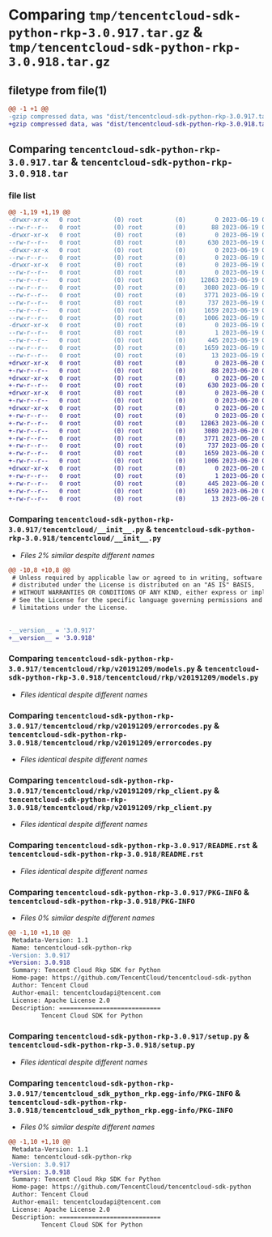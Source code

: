 # Comparing `tmp/tencentcloud-sdk-python-rkp-3.0.917.tar.gz` & `tmp/tencentcloud-sdk-python-rkp-3.0.918.tar.gz`

## filetype from file(1)

```diff
@@ -1 +1 @@
-gzip compressed data, was "dist/tencentcloud-sdk-python-rkp-3.0.917.tar", last modified: Mon Jun 19 00:31:15 2023, max compression
+gzip compressed data, was "dist/tencentcloud-sdk-python-rkp-3.0.918.tar", last modified: Tue Jun 20 02:46:25 2023, max compression
```

## Comparing `tencentcloud-sdk-python-rkp-3.0.917.tar` & `tencentcloud-sdk-python-rkp-3.0.918.tar`

### file list

```diff
@@ -1,19 +1,19 @@
-drwxr-xr-x   0 root         (0) root         (0)        0 2023-06-19 00:31:15.000000 tencentcloud-sdk-python-rkp-3.0.917/
--rw-r--r--   0 root         (0) root         (0)       88 2023-06-19 00:31:15.000000 tencentcloud-sdk-python-rkp-3.0.917/setup.cfg
-drwxr-xr-x   0 root         (0) root         (0)        0 2023-06-19 00:31:15.000000 tencentcloud-sdk-python-rkp-3.0.917/tencentcloud/
--rw-r--r--   0 root         (0) root         (0)      630 2023-06-19 00:31:15.000000 tencentcloud-sdk-python-rkp-3.0.917/tencentcloud/__init__.py
-drwxr-xr-x   0 root         (0) root         (0)        0 2023-06-19 00:31:15.000000 tencentcloud-sdk-python-rkp-3.0.917/tencentcloud/rkp/
--rw-r--r--   0 root         (0) root         (0)        0 2023-06-19 00:31:15.000000 tencentcloud-sdk-python-rkp-3.0.917/tencentcloud/rkp/__init__.py
-drwxr-xr-x   0 root         (0) root         (0)        0 2023-06-19 00:31:15.000000 tencentcloud-sdk-python-rkp-3.0.917/tencentcloud/rkp/v20191209/
--rw-r--r--   0 root         (0) root         (0)        0 2023-06-19 00:31:15.000000 tencentcloud-sdk-python-rkp-3.0.917/tencentcloud/rkp/v20191209/__init__.py
--rw-r--r--   0 root         (0) root         (0)    12863 2023-06-19 00:31:15.000000 tencentcloud-sdk-python-rkp-3.0.917/tencentcloud/rkp/v20191209/models.py
--rw-r--r--   0 root         (0) root         (0)     3080 2023-06-19 00:31:15.000000 tencentcloud-sdk-python-rkp-3.0.917/tencentcloud/rkp/v20191209/errorcodes.py
--rw-r--r--   0 root         (0) root         (0)     3771 2023-06-19 00:31:15.000000 tencentcloud-sdk-python-rkp-3.0.917/tencentcloud/rkp/v20191209/rkp_client.py
--rw-r--r--   0 root         (0) root         (0)      737 2023-06-19 00:31:15.000000 tencentcloud-sdk-python-rkp-3.0.917/README.rst
--rw-r--r--   0 root         (0) root         (0)     1659 2023-06-19 00:31:15.000000 tencentcloud-sdk-python-rkp-3.0.917/PKG-INFO
--rw-r--r--   0 root         (0) root         (0)     1006 2023-06-19 00:31:15.000000 tencentcloud-sdk-python-rkp-3.0.917/setup.py
-drwxr-xr-x   0 root         (0) root         (0)        0 2023-06-19 00:31:15.000000 tencentcloud-sdk-python-rkp-3.0.917/tencentcloud_sdk_python_rkp.egg-info/
--rw-r--r--   0 root         (0) root         (0)        1 2023-06-19 00:31:15.000000 tencentcloud-sdk-python-rkp-3.0.917/tencentcloud_sdk_python_rkp.egg-info/dependency_links.txt
--rw-r--r--   0 root         (0) root         (0)      445 2023-06-19 00:31:15.000000 tencentcloud-sdk-python-rkp-3.0.917/tencentcloud_sdk_python_rkp.egg-info/SOURCES.txt
--rw-r--r--   0 root         (0) root         (0)     1659 2023-06-19 00:31:15.000000 tencentcloud-sdk-python-rkp-3.0.917/tencentcloud_sdk_python_rkp.egg-info/PKG-INFO
--rw-r--r--   0 root         (0) root         (0)       13 2023-06-19 00:31:15.000000 tencentcloud-sdk-python-rkp-3.0.917/tencentcloud_sdk_python_rkp.egg-info/top_level.txt
+drwxr-xr-x   0 root         (0) root         (0)        0 2023-06-20 02:46:25.000000 tencentcloud-sdk-python-rkp-3.0.918/
+-rw-r--r--   0 root         (0) root         (0)       88 2023-06-20 02:46:25.000000 tencentcloud-sdk-python-rkp-3.0.918/setup.cfg
+drwxr-xr-x   0 root         (0) root         (0)        0 2023-06-20 02:46:25.000000 tencentcloud-sdk-python-rkp-3.0.918/tencentcloud/
+-rw-r--r--   0 root         (0) root         (0)      630 2023-06-20 02:46:25.000000 tencentcloud-sdk-python-rkp-3.0.918/tencentcloud/__init__.py
+drwxr-xr-x   0 root         (0) root         (0)        0 2023-06-20 02:46:25.000000 tencentcloud-sdk-python-rkp-3.0.918/tencentcloud/rkp/
+-rw-r--r--   0 root         (0) root         (0)        0 2023-06-20 02:46:25.000000 tencentcloud-sdk-python-rkp-3.0.918/tencentcloud/rkp/__init__.py
+drwxr-xr-x   0 root         (0) root         (0)        0 2023-06-20 02:46:25.000000 tencentcloud-sdk-python-rkp-3.0.918/tencentcloud/rkp/v20191209/
+-rw-r--r--   0 root         (0) root         (0)        0 2023-06-20 02:46:25.000000 tencentcloud-sdk-python-rkp-3.0.918/tencentcloud/rkp/v20191209/__init__.py
+-rw-r--r--   0 root         (0) root         (0)    12863 2023-06-20 02:46:25.000000 tencentcloud-sdk-python-rkp-3.0.918/tencentcloud/rkp/v20191209/models.py
+-rw-r--r--   0 root         (0) root         (0)     3080 2023-06-20 02:46:25.000000 tencentcloud-sdk-python-rkp-3.0.918/tencentcloud/rkp/v20191209/errorcodes.py
+-rw-r--r--   0 root         (0) root         (0)     3771 2023-06-20 02:46:25.000000 tencentcloud-sdk-python-rkp-3.0.918/tencentcloud/rkp/v20191209/rkp_client.py
+-rw-r--r--   0 root         (0) root         (0)      737 2023-06-20 02:46:25.000000 tencentcloud-sdk-python-rkp-3.0.918/README.rst
+-rw-r--r--   0 root         (0) root         (0)     1659 2023-06-20 02:46:25.000000 tencentcloud-sdk-python-rkp-3.0.918/PKG-INFO
+-rw-r--r--   0 root         (0) root         (0)     1006 2023-06-20 02:46:25.000000 tencentcloud-sdk-python-rkp-3.0.918/setup.py
+drwxr-xr-x   0 root         (0) root         (0)        0 2023-06-20 02:46:25.000000 tencentcloud-sdk-python-rkp-3.0.918/tencentcloud_sdk_python_rkp.egg-info/
+-rw-r--r--   0 root         (0) root         (0)        1 2023-06-20 02:46:25.000000 tencentcloud-sdk-python-rkp-3.0.918/tencentcloud_sdk_python_rkp.egg-info/dependency_links.txt
+-rw-r--r--   0 root         (0) root         (0)      445 2023-06-20 02:46:25.000000 tencentcloud-sdk-python-rkp-3.0.918/tencentcloud_sdk_python_rkp.egg-info/SOURCES.txt
+-rw-r--r--   0 root         (0) root         (0)     1659 2023-06-20 02:46:25.000000 tencentcloud-sdk-python-rkp-3.0.918/tencentcloud_sdk_python_rkp.egg-info/PKG-INFO
+-rw-r--r--   0 root         (0) root         (0)       13 2023-06-20 02:46:25.000000 tencentcloud-sdk-python-rkp-3.0.918/tencentcloud_sdk_python_rkp.egg-info/top_level.txt
```

### Comparing `tencentcloud-sdk-python-rkp-3.0.917/tencentcloud/__init__.py` & `tencentcloud-sdk-python-rkp-3.0.918/tencentcloud/__init__.py`

 * *Files 2% similar despite different names*

```diff
@@ -10,8 +10,8 @@
 # Unless required by applicable law or agreed to in writing, software
 # distributed under the License is distributed on an "AS IS" BASIS,
 # WITHOUT WARRANTIES OR CONDITIONS OF ANY KIND, either express or implied.
 # See the License for the specific language governing permissions and
 # limitations under the License.
 
 
-__version__ = '3.0.917'
+__version__ = '3.0.918'
```

### Comparing `tencentcloud-sdk-python-rkp-3.0.917/tencentcloud/rkp/v20191209/models.py` & `tencentcloud-sdk-python-rkp-3.0.918/tencentcloud/rkp/v20191209/models.py`

 * *Files identical despite different names*

### Comparing `tencentcloud-sdk-python-rkp-3.0.917/tencentcloud/rkp/v20191209/errorcodes.py` & `tencentcloud-sdk-python-rkp-3.0.918/tencentcloud/rkp/v20191209/errorcodes.py`

 * *Files identical despite different names*

### Comparing `tencentcloud-sdk-python-rkp-3.0.917/tencentcloud/rkp/v20191209/rkp_client.py` & `tencentcloud-sdk-python-rkp-3.0.918/tencentcloud/rkp/v20191209/rkp_client.py`

 * *Files identical despite different names*

### Comparing `tencentcloud-sdk-python-rkp-3.0.917/README.rst` & `tencentcloud-sdk-python-rkp-3.0.918/README.rst`

 * *Files identical despite different names*

### Comparing `tencentcloud-sdk-python-rkp-3.0.917/PKG-INFO` & `tencentcloud-sdk-python-rkp-3.0.918/PKG-INFO`

 * *Files 0% similar despite different names*

```diff
@@ -1,10 +1,10 @@
 Metadata-Version: 1.1
 Name: tencentcloud-sdk-python-rkp
-Version: 3.0.917
+Version: 3.0.918
 Summary: Tencent Cloud Rkp SDK for Python
 Home-page: https://github.com/TencentCloud/tencentcloud-sdk-python
 Author: Tencent Cloud
 Author-email: tencentcloudapi@tencent.com
 License: Apache License 2.0
 Description: ============================
         Tencent Cloud SDK for Python
```

### Comparing `tencentcloud-sdk-python-rkp-3.0.917/setup.py` & `tencentcloud-sdk-python-rkp-3.0.918/setup.py`

 * *Files identical despite different names*

### Comparing `tencentcloud-sdk-python-rkp-3.0.917/tencentcloud_sdk_python_rkp.egg-info/PKG-INFO` & `tencentcloud-sdk-python-rkp-3.0.918/tencentcloud_sdk_python_rkp.egg-info/PKG-INFO`

 * *Files 0% similar despite different names*

```diff
@@ -1,10 +1,10 @@
 Metadata-Version: 1.1
 Name: tencentcloud-sdk-python-rkp
-Version: 3.0.917
+Version: 3.0.918
 Summary: Tencent Cloud Rkp SDK for Python
 Home-page: https://github.com/TencentCloud/tencentcloud-sdk-python
 Author: Tencent Cloud
 Author-email: tencentcloudapi@tencent.com
 License: Apache License 2.0
 Description: ============================
         Tencent Cloud SDK for Python
```

